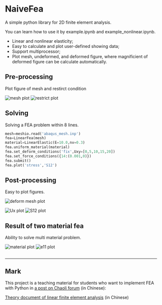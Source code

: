 # NaiveFea

A simple python library for 2D finite element analysis.

You can learn how to use it by example.ipynb and example_nonlinear.ipynb. 

* Linear and nonlinear elasticity;
* Easy to calculate and plot user-defined showing data;
* Support multiprocessor;
* Plot mesh, undeformed, and deformed figure, where magnificient of deformed figure can be calculate automatically.

## Pre-processing

Plot figure of mesh and restirct condition

![mesh plot](https://github.com/MuTong320/NaiveFea/blob/master/figure/fig_mesh.png)     ![restrict plot](https://github.com/MuTong320/NaiveFea/blob/master/figure/fig_restrict.png)

## Solving

Solving a FEA problem within 8 lines.

```python
mesh=meshio.read('abaqus_mesh.inp')
fea=LinearFea(mesh)
material=LinearElastic(E=10.0,nv=0.3)
fea.uniform_material(material)
fea.set_deform_conditions('fix',Uxy=[0,5,10,15,20])
fea.set_force_conditions({14:(0.001,0)})
fea.submit()
fea.plot('stress','S12')
```

## Post-processing

Easy to plot figures.

![deform mesh plot](https://github.com/MuTong320/NaiveFea/blob/master/figure/fig_deform_mesh.png)

![Ux plot](https://github.com/MuTong320/NaiveFea/blob/master/figure/fig_Ux.png)     ![S12 plot](https://github.com/MuTong320/NaiveFea/blob/master/figure/fig_S12.png)

## Result of two material fea

Ability to solve multi material problem.

![material plot](https://github.com/MuTong320/NaiveFea/blob/master/figure/fig_material.png)     ![e11 plot](https://github.com/MuTong320/NaiveFea/blob/master/figure/figure_e11.png)

## 



****

## Mark

This project is a teaching material for students who want to implement FEA with Python in [a post on Chaoli forum](https://chaoli.club/index.php/6884) (in Chinese):

[Theory document of linear finite element analysis](https://github.com/MuTong320/NaiveFeaDocument) (in Chinese)
